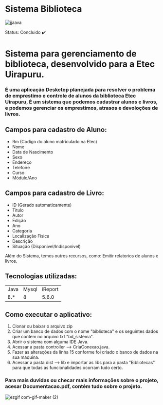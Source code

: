 # Sistema Biblioteca

![jjaava](https://user-images.githubusercontent.com/54817354/134258517-90cd130c-3c0e-42a1-8469-60c653d12a7c.JPG)

Status: Concluido ✔️

# Sistema para gerenciamento de biblioteca, desenvolvido para a Etec Uirapuru. 

### É uma aplicação Desketop planejada para resolver o problema de emprestimo e controle de alunos da biblioteca Etec Uirapuru, É um sistema que podemos cadastrar alunos e livros, e podemos gerenciar os emprestimos, atrasos e devoloções de livros.

## Campos para cadastro de Aluno:

+ Rm (Codigo do aluno matriculado na Etec)
+ Nome
+ Data de Nascimento
+ Sexo
+ Endereço
+ Telefone
+ Curso
+ Módulo/Ano

## Campos para cadastro de Livro:

+ ID (Gerado automaticamente)
+ Titulo
+ Autor
+ Edição
+ Ano
+ Categoria
+ Localização Fisica
+ Descrição
+ Situação (Disponivel/Indisponivel)


Além do Sistema, temos outros recursos, como:
Emitir relatorios de alunos e livros.

## Tecnologias utilizadas:

<table>
<tr>
  <td>Java</td>
  <td>Mysql</td>
  <td>iReport</td>
</tr>
<tr>
  <td>8.*</td>
  <td>8</td>
  <td>5.6.0</td>
</tr>
<table>
		
## Como executar o aplicativo:

1)  Clonar ou baixar o arquivo zip
2)  Criar um banco de dados com o nome "biblioteca" e os seguintes dados que contem no arquivo txt "bd_sistema".
3)  Abrir o sistema com alguma IDE Java.
4)  Acessar a pasta controller --> CriaConexao.java. 
5)  Fazer as alterações da linha 15 conforme foi criado o banco de dados na sua maquina.
6)  Acessar a pasta dist --> lib e importar as libs para a pasta "Bibliotecas" para que todas as funcionalidades ocorram tudo certo. 
  
### Para mais duvidas ou checar mais informações sobre o projeto, acesar Documentacao.pdf, contém tudo sobre o projeto.

![ezgif com-gif-maker (2)](https://user-images.githubusercontent.com/54817354/134260401-2fa5f247-bab0-4c82-9c0d-8e5c7a9a6aef.gif)



